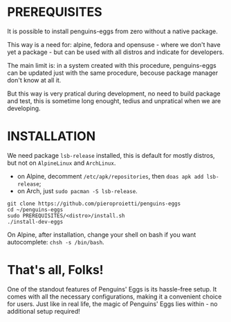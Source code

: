 # PREREQUISITES

It is possible to install penguins-eggs from zero without a native package.

This way is a need for: alpine, fedora and opensuse - where we don't have yet a package - but can be used with all distros and indicate for developers.

The main limit is: in a system created with this procedure, penguins-eggs can be updated just with the same procedure, becouse package manager don't know at all it.

But this way is very pratical during development, no need to build package and test, this is sometime long enought, tedius and unpratical when we are developing.

# INSTALLATION

We need package `lsb-release` installed, this is default for mostly distros, but not on `AlpineLinux`  and `ArchLinux`.
* on Alpine, decomment   `/etc/apk/repositories`, then `doas apk add lsb-release`;
* on Arch, just `sudo pacman -S lsb-release`.

```
git clone https://github.com/pieroproietti/penguins-eggs
cd ~/penguins-eggs
sudo PREREQUISITES/<distro>/install.sh
./install-dev-eggs
```

On Alpine, after installation, change your shell on bash if you want autocomplete: `chsh -s /bin/bash`.

# That's all, Folks!

 One of the standout features of Penguins' Eggs is its hassle-free setup. It comes with all the necessary configurations, making it a convenient choice for users. Just like in real life, the magic of Penguins' Eggs lies within - no additional setup required! 
